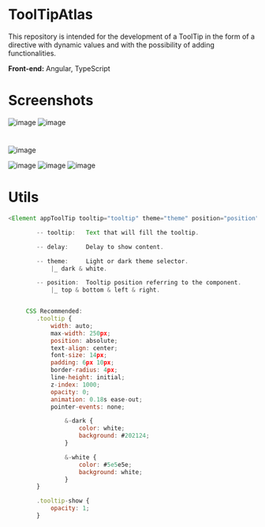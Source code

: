 # ToolTipAtlas

This repository is intended for the development of a ToolTip in the form of a directive
with dynamic values and with the possibility of adding functionalities.

**Front-end:** Angular, TypeScript

# Screenshots
![image](https://user-images.githubusercontent.com/65831338/178854426-b65f1b6b-a808-4fbe-b90e-d9b784059cbc.png)
![image](https://user-images.githubusercontent.com/65831338/178854492-ce8aaa02-4403-405b-aec9-4c51477e6217.png)


#
![image](https://user-images.githubusercontent.com/65831338/178854619-08ccc70c-e46b-441b-8463-6348dd77379b.png)

![image](https://user-images.githubusercontent.com/65831338/178854544-14976898-7f3f-466a-9e3b-9ac0cc4fda5b.png)
![image](https://user-images.githubusercontent.com/65831338/178854686-cbb74ecd-b051-4295-82d1-8ac3d07ed1aa.png)
![image](https://user-images.githubusercontent.com/65831338/178854745-68fa7324-009e-4b1b-bfda-3f8c3ecda15b.png)


# Utils
```javascript
<Element appToolTip tooltip="tooltip" theme="theme" position="position" [delay]="10"><Element/>

        -- tooltip:   Text that will fill the tooltip.

        -- delay:     Delay to show content.

        -- theme:     Light or dark theme selector.
            |_ dark & white.

        -- position:  Tooltip position referring to the component.
            |_ top & bottom & left & right.


     CSS Recommended:
        .tooltip {
            width: auto;
            max-width: 250px;
            position: absolute;
            text-align: center;
            font-size: 14px;
            padding: 6px 10px;
            border-radius: 4px;
            line-height: initial;
            z-index: 1000;
            opacity: 0;
            animation: 0.18s ease-out;
            pointer-events: none;

                &-dark {
                    color: white;
                    background: #202124;
                }

                &-white {
                    color: #5e5e5e;
                    background: white;
                }
        }

        .tooltip-show {
            opacity: 1;
        }
```
